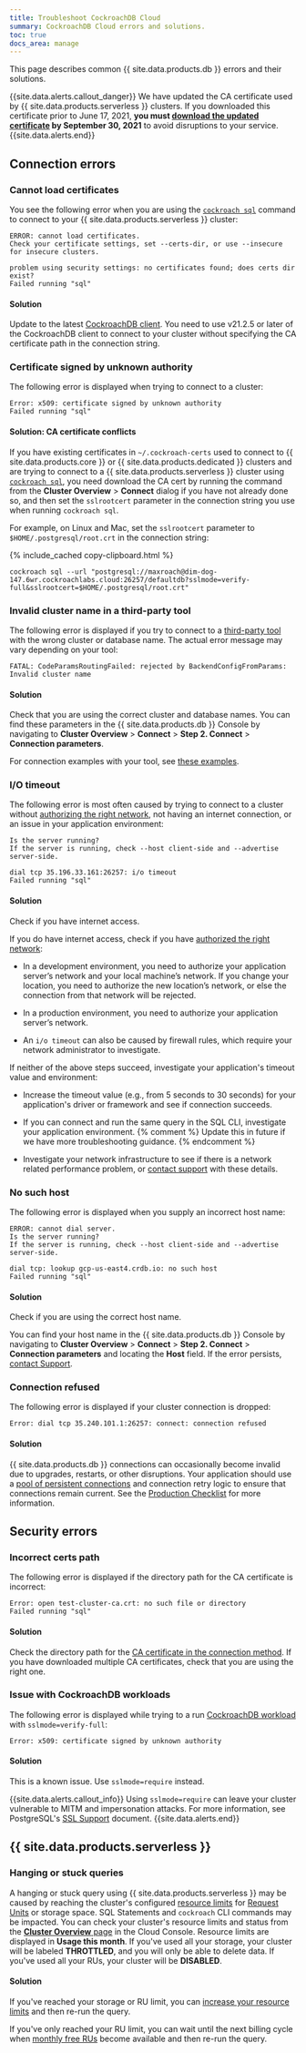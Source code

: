 ```yaml
---
title: Troubleshoot CockroachDB Cloud
summary: CockroachDB Cloud errors and solutions.
toc: true
docs_area: manage
---
```


This page describes common {{ site.data.products.db }} errors and their solutions.

{{site.data.alerts.callout_danger}}
We have updated the CA certificate used by {{ site.data.products.serverless }} clusters. If you downloaded this certificate prior to June 17, 2021, **you must [download the updated certificate](connect-to-a-serverless-cluster.html#step-2-connect-to-your-cluster) by September 30, 2021** to avoid disruptions to your service.
{{site.data.alerts.end}}

## Connection errors

### Cannot load certificates

You see the following error when you are using the [`cockroach sql`](../{{site.current_cloud_version}}/cockroach-sql.html) command to connect to your {{ site.data.products.serverless }} cluster:

~~~
ERROR: cannot load certificates.
Check your certificate settings, set --certs-dir, or use --insecure for insecure clusters.

problem using security settings: no certificates found; does certs dir exist?
Failed running "sql"
~~~

<h4>Solution</h4>

Update to the latest [CockroachDB client](../releases/index.html#production-releases). You need to use v21.2.5 or later of the CockroachDB client to connect to your cluster without specifying the CA certificate path in the connection string.

### Certificate signed by unknown authority

The following error is displayed when trying to connect to a cluster:

~~~
Error: x509: certificate signed by unknown authority
Failed running "sql"
~~~

<h4>Solution: CA certificate conflicts</h4>

If you have existing certificates in `~/.cockroach-certs` used to connect to {{ site.data.products.core }} or {{ site.data.products.dedicated }} clusters and are trying to connect to a {{ site.data.products.serverless }} cluster using [`cockroach sql`](../{{site.current_cloud_version}}/cockroach-sql.html), you need download the CA cert by running the command from the **Cluster Overview** > **Connect** dialog if you have not already done so, and then set the `sslrootcert` parameter in the connection string you use when running `cockroach sql`.

For example, on Linux and Mac, set the `sslrootcert` parameter to `$HOME/.postgresql/root.crt` in the connection string:

{% include_cached copy-clipboard.html %}
~~~ shell
cockroach sql --url "postgresql://maxroach@dim-dog-147.6wr.cockroachlabs.cloud:26257/defaultdb?sslmode=verify-full&sslrootcert=$HOME/.postgresql/root.crt"
~~~

### Invalid cluster name in a third-party tool

The following error is displayed if you try to connect to a [third-party tool](../stable/third-party-database-tools.html) with the wrong cluster or database name. The actual error message may vary depending on your tool:

~~~
FATAL: CodeParamsRoutingFailed: rejected by BackendConfigFromParams: Invalid cluster name
~~~

<h4>Solution</h4>

Check that you are using the correct cluster and database names. You can find these parameters in the {{ site.data.products.db }} Console by navigating to **Cluster Overview** > **Connect** > **Step 2. Connect** > **Connection parameters**.

For connection examples with your tool, see [these examples](../stable/third-party-database-tools.html).

### I/O timeout

The following error is most often caused by trying to connect to a cluster without [authorizing the right network](connect-to-your-cluster.html#authorize-your-network), not having an internet connection, or an issue in your application environment:

~~~
Is the server running?
If the server is running, check --host client-side and --advertise server-side.

dial tcp 35.196.33.161:26257: i/o timeout
Failed running "sql"
~~~

<h4>Solution</h4>

Check if you have internet access.

If you do have internet access, check if you have [authorized the right network](connect-to-your-cluster.html#authorize-your-network):

- In a development environment, you need to authorize your application server’s network and your local machine’s network. If you change your location, you need to authorize the new location’s network, or else the connection from that network will be rejected.

- In a production environment, you need to authorize your application server’s network.

- An `i/o timeout` can also be caused by firewall rules, which require your network administrator to investigate.

If neither of the above steps succeed, investigate your application's timeout value and environment:

- Increase the timeout value (e.g., from 5 seconds to 30 seconds) for your application's driver or framework and see if connection succeeds.

- If you can connect and run the same query in the SQL CLI, investigate your application environment.
{% comment %}
Update this in future if we have more troubleshooting guidance.
{% endcomment %}

- Investigate your network infrastructure to see if there is a network related performance problem, or [contact support](https://support.cockroachlabs.com/) with these details.

### No such host

The following error is displayed when you supply an incorrect host name:

~~~
ERROR: cannot dial server.
Is the server running?
If the server is running, check --host client-side and --advertise server-side.

dial tcp: lookup gcp-us-east4.crdb.io: no such host
Failed running "sql"
~~~

<h4>Solution</h4>

Check if you are using the correct host name.

You can find your host name in the {{ site.data.products.db }} Console by navigating to **Cluster Overview** > **Connect** > **Step 2. Connect** > **Connection parameters** and locating the **Host** field. If the error persists, [contact Support](https://support.cockroachlabs.com/).

### Connection refused

The following error is displayed if your cluster connection is dropped:

~~~
Error: dial tcp 35.240.101.1:26257: connect: connection refused
~~~

<h4>Solution</h4>

{{ site.data.products.db }} connections can occasionally become invalid due to upgrades, restarts, or other disruptions. Your application should use a [pool of persistent connections](../{{site.current_cloud_version}}/connection-pooling.html) and connection retry logic to ensure that connections remain current. See the [Production Checklist](production-checklist.html) for more information.

## Security errors

### Incorrect certs path

The following error is displayed if the directory path for the CA certificate is incorrect:

~~~
Error: open test-cluster-ca.crt: no such file or directory
Failed running "sql"
~~~

<h4>Solution</h4>

Check the directory path for the [CA certificate in the connection method](connect-to-your-cluster.html#connect-to-your-cluster). If you have downloaded multiple CA certificates, check that you are using the right one.

### Issue with CockroachDB workloads

The following error is displayed while trying to a run [CockroachDB workload](../{{site.current_cloud_version}}/cockroach-workload.html) with `sslmode=verify-full`:

~~~
Error: x509: certificate signed by unknown authority
~~~

<h4>Solution</h4>

This is a known issue. Use `sslmode=require` instead.

{{site.data.alerts.callout_info}}
Using `sslmode=require` can leave your cluster vulnerable to MITM and impersonation attacks. For more information, see PostgreSQL's [SSL Support](https://www.postgresql.org/docs/9.4/libpq-ssl.html) document.
{{site.data.alerts.end}}

## {{ site.data.products.serverless }}

### Hanging or stuck queries

A hanging or stuck query using {{ site.data.products.serverless }} may be caused by reaching the cluster's configured [resource limits](plan-your-cluster-serverless.html#choose-resource-limits) for [Request Units](plan-your-cluster-serverless.html#request-units) or storage space. SQL Statements and `cockroach` CLI commands may be impacted. You can check your cluster's resource limits and status from the [**Cluster Overview** page](cluster-overview-page.html) in the Cloud Console. Resource limits are displayed in **Usage this month**. If you've used all your storage, your cluster will be labeled **THROTTLED**, and you will only be able to delete data. If you've used all your RUs, your cluster will be **DISABLED**.

<h4>Solution</h4>

If you've reached your storage or RU limit, you can [increase your resource limits](serverless-cluster-management.html#edit-your-resource-limits) and then re-run the query.

If you've only reached your RU limit, you can wait until the next billing cycle when [monthly free RUs](plan-your-cluster-serverless.html#free-vs-paid-usage) become available and then re-run the query.